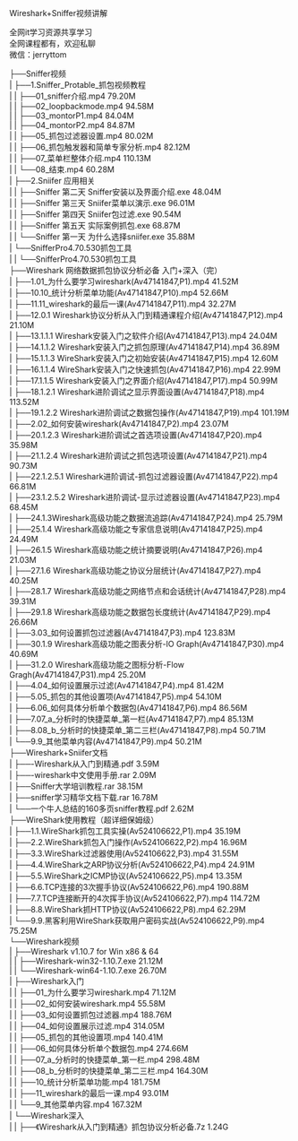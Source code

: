 Wireshark+Sniffer视频讲解

全网it学习资源共享学习<br>全网课程都有，欢迎私聊<br>微信：jerryttom<br>

├──Sniffer视频<br> | ├──1.Sniffer_Protable_抓包视频教程<br> | | ├──01_sniffer介绍.mp4 79.20M<br> | | ├──02_loopbackmode.mp4 94.58M<br> | | ├──03_montorP1.mp4 84.04M<br> | | ├──04_montorP2.mp4 84.87M<br> | | ├──05_抓包过滤器设置.mp4 80.02M<br> | | ├──06_抓包触发器和简单专家分析.mp4 82.12M<br> | | ├──07_菜单栏整体介绍.mp4 110.13M<br> | | └──08_结束.mp4 60.28M<br> | ├──2.Sniifer 应用相关<br> | | ├──Sniffer 第二天 Sniffer安装以及界面介绍.exe 48.04M<br> | | ├──Sniffer 第三天 Sniifer菜单以演示.exe 96.01M<br> | | ├──Sniffer 第四天 Sniifer包过滤.exe 90.54M<br> | | ├──Sniffer 第五天 实际案例抓包.exe 68.87M<br> | | └──Sniffer 第一天 为什么选择sniifer.exe 35.88M<br> | └──SnifferPro4.70.530抓包工具<br> | | └──SnifferPro4.70.530抓包工具<br> ├──Wireshark 网络数据抓包协议分析必备 入门+深入（完）<br> | ├──1.01_为什么要学习wireshark(Av47141847,P1).mp4 41.52M<br> | ├──10.10_统计分析菜单功能(Av47141847,P10).mp4 52.66M<br> | ├──11.11_wireshark的最后一课(Av47141847,P11).mp4 32.27M<br> | ├──12.0.1 Wireshark协议分析从入门到精通课程介绍(Av47141847,P12).mp4 21.10M<br> | ├──13.1.1.1 Wireshark安装入门之软件介绍(Av47141847,P13).mp4 24.04M<br> | ├──14.1.1.2 Wireshark安装入门之抓包原理(Av47141847,P14).mp4 36.89M<br> | ├──15.1.1.3 WireShark安装入门之初始安装(Av47141847,P15).mp4 12.60M<br> | ├──16.1.1.4 WireShark安装入门之快速抓包(Av47141847,P16).mp4 22.99M<br> | ├──17.1.1.5 Wireshark安装入门之界面介绍(Av47141847,P17).mp4 50.99M<br> | ├──18.1.2.1 Wireshark进阶调试之显示界面设置(Av47141847,P18).mp4 113.52M<br> | ├──19.1.2.2 Wireshark进阶调试之数据包操作(Av47141847,P19).mp4 101.19M<br> | ├──2.02_如何安装wireshark(Av47141847,P2).mp4 23.07M<br> | ├──20.1.2.3 Wireshark进阶调试之首选项设置(Av47141847,P20).mp4 35.98M<br> | ├──21.1.2.4 Wireshark进阶调试之抓包选项设置(Av47141847,P21).mp4 90.73M<br> | ├──22.1.2.5.1 Wireshark进阶调试-抓包过滤器设置(Av47141847,P22).mp4 66.81M<br> | ├──23.1.2.5.2 Wireshark进阶调试-显示过滤器设置(Av47141847,P23).mp4 68.45M<br> | ├──24.1.3Wireshark高级功能之数据流追踪(Av47141847,P24).mp4 25.79M<br> | ├──25.1.4 Wireshark高级功能之专家信息说明(Av47141847,P25).mp4 24.49M<br> | ├──26.1.5 Wireshark高级功能之统计摘要说明(Av47141847,P26).mp4 21.03M<br> | ├──27.1.6 Wireshark高级功能之协议分层统计(Av47141847,P27).mp4 40.25M<br> | ├──28.1.7 Wireshark高级功能之网络节点和会话统计(Av47141847,P28).mp4 39.31M<br> | ├──29.1.8 Wireshark高级功能之数据包长度统计(Av47141847,P29).mp4 26.66M<br> | ├──3.03_如何设置抓包过滤器(Av47141847,P3).mp4 123.83M<br> | ├──30.1.9 Wireshark高级功能之图表分析-IO Graph(Av47141847,P30).mp4 40.69M<br> | ├──31.2.0 Wireshark高级功能之图标分析-Flow Gragh(Av47141847,P31).mp4 25.20M<br> | ├──4.04_如何设置展示过滤(Av47141847,P4).mp4 81.42M<br> | ├──5.05_抓包的其他设置项(Av47141847,P5).mp4 54.10M<br> | ├──6.06_如何具体分析单个数据包(Av47141847,P6).mp4 86.56M<br> | ├──7.07_a_分析时的快捷菜单_第一栏(Av47141847,P7).mp4 85.13M<br> | ├──8.08_b_分析时的快捷菜单_第二三栏(Av47141847,P8).mp4 50.71M<br> | └──9.9_其他菜单内容(Av47141847,P9).mp4 50.21M<br> ├──Wireshark+Sniifer文档<br> | ├──-Wireshark从入门到精通.pdf 3.59M<br> | ├──-wireshark中文使用手册.rar 2.09M<br> | ├──Sniffer大学培训教程.rar 38.15M<br> | ├──sniffer学习精华文档下载.rar 16.78M<br> | └──一个牛人总结的160多页sniffer教程.pdf 2.62M<br> ├──WireShark使用教程（超详细保姆级）<br> | ├──1.1.WireShark抓包工具实操(Av524106622,P1).mp4 35.19M<br> | ├──2.2.WireShark抓包入门操作(Av524106622,P2).mp4 16.96M<br> | ├──3.3.WireShark过滤器使用(Av524106622,P3).mp4 31.55M<br> | ├──4.4.WireShark之ARP协议分析(Av524106622,P4).mp4 24.91M<br> | ├──5.5.WireShark之ICMP协议(Av524106622,P5).mp4 13.35M<br> | ├──6.6.TCP连接的3次握手协议(Av524106622,P6).mp4 190.88M<br> | ├──7.7.TCP连接断开的4次挥手协议(Av524106622,P7).mp4 114.72M<br> | ├──8.8.WireShark抓HTTP协议(Av524106622,P8).mp4 62.29M<br> | └──9.9.黑客利用WireShark获取用户密码实战(Av524106622,P9).mp4 75.25M<br> └──Wireshark视频<br> | ├──Wireshark v1.10.7 for Win x86 &amp; 64<br> | | ├──Wireshark-win32-1.10.7.exe 21.12M<br> | | └──Wireshark-win64-1.10.7.exe 26.70M<br> | ├──Wireshark入门<br> | | ├──01_为什么要学习wireshark.mp4 71.12M<br> | | ├──02_如何安装wireshark.mp4 55.58M<br> | | ├──03_如何设置抓包过滤器.mp4 188.76M<br> | | ├──04_如何设置展示过滤.mp4 314.05M<br> | | ├──05_抓包的其他设置项.mp4 140.41M<br> | | ├──06_如何具体分析单个数据包.mp4 274.66M<br> | | ├──07_a_分析时的快捷菜单_第一栏.mp4 298.48M<br> | | ├──08_b_分析时的快捷菜单_第二三栏.mp4 164.30M<br> | | ├──10_统计分析菜单功能.mp4 181.75M<br> | | ├──11_wireshark的最后一课.mp4 93.01M<br> | | └──9_其他菜单内容.mp4 167.32M<br> | └──Wireshark深入<br> | | ├──《Wireshark从入门到精通》抓包协议分析必备.7z 1.24G